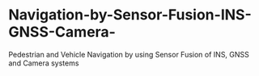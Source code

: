 # Navigation-by-Sensor-Fusion-INS-GNSS-Camera-
Pedestrian and Vehicle Navigation by using Sensor Fusion of INS, GNSS and Camera systems
